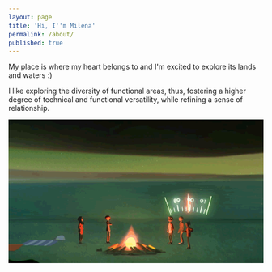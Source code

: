 ```yaml
---
layout: page
title: 'Hi, I''m Milena'
permalink: /about/
published: true
---
```

My place is where my heart belongs to and I'm excited to explore its lands and waters :)

I like exploring the diversity of functional areas, thus,  fostering a higher degree of technical and functional versatility, while refining a sense of relationship.




<img src="\assets\images\giphy.gif">
